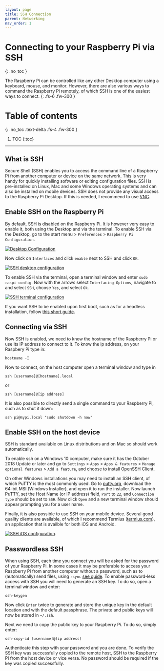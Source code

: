 ```yaml
---
layout: page
title: SSH Connection
parent: Networking
nav_order: 1
---
```


# Connecting to your Raspberry Pi via SSH
{: .no_toc }

The Raspberry Pi can be controlled like any other Desktop computer using a keyboard, mouse, and monitor. However, there are also various ways to command the Raspberry Pi remotely, of which SSH is one of the easiest ways to connect.
{: .fs-6 .fw-300 }

# Table of contents
{: .no_toc .text-delta .fs-4 .fw-300 }

1. TOC
{:toc}
---


## What is SSH
Secure Shell (SSH) enables you to access the command line of a Raspberry Pi from another computer or device on the same network. This is very handy for quickly installing software or editing configuration files. SSH is pre-installed on Linux, Mac and some Windows operating systems and can also be installed on mobile devices. SSH does not provide any visual access to the Raspberry Pi Desktop. If this is needed, I recommend to use [VNC](http://).

## Enable SSH on the Raspberry Pi
By default, SSH is disabled on the Raspberry Pi. It is however very easy to enable it, both using the Desktop and via the terminal. To enable SSH via the Desktop, go to the start menu > `Preferences` > `Raspberry Pi Configuration`.

[![Desktop Configuration](/assets/images/desktop-configuration.png?style=centerimgmed)](/assets/images/desktop-configuration.png)

Now click on `Interfaces` and click `enable` next to SSH and click `OK`.

[![SSH desktop configuration](/assets/images/desktop-ssh-configuration.png?style=centerimgmed)](/assets/images/desktop-ssh-configuration.png)

To enable SSH via the terminal, open a terminal window and enter `sudo raspi-config`. Now with the arrows select `Interfacing Options`, navigate to and select `SSH`, choose `Yes`, and select `Ok`.

[![SSH terminal configuration](/assets/images/terminal-ssh-configuration.png?style=centerimgmed)](/assets/images/terminal-ssh-configuration.png)

If you want SSH to be enabled upon first boot, such as for a headless installation, follow [this short guide]().

## Connecting via SSH
Now SSH is enabled, we need to know the hostname of the Raspberry Pi or use its IP address to connect to it. To know the ip address, on your Raspbery Pi type in:

```
hostname -I
```

Now to connect, on the host computer open a terminal window and type in

```
ssh [username]@[hostname].local
```
or

```
ssh [username]@[ip address]
```

It is also possible to directly send a single command to your Raspberry Pi, such as to shut it down:

```
ssh pi@mypi.local "sudo shutdown -h now"
```

## Enable SSH on the host device
SSH is standard available on Linux distributions and on Mac so should work automatically.

To enable ssh on a Windows 10 computer, make sure it has the October 2018 Update or later and go to `Settings` > `Apps` > `Apps & features` > `Manage optional features` > `Add a feature`, and choose to install OpenSSH Client.

On other Windows installations you may need to install an SSH client, of which PuTTY is the most commonly used. Go to [putty.org](https://www.putty.org), download the 64-bit MSI (Windows Installer), and open it to run the installer. Now launch PuTTY, set the Host Name (or IP address) field, `Port` to `22`, and `Connection type` should be set to `SSH`. Now click `Open` and a new terminal window should appear prompting you for a user name.

Finally, it is also possible to use SSH on your mobile device. Several good quality clients are available, of which I recommend Termius ([termius.com](https://www.termius.com)), an application that is availble for both iOS and Android.

[![SSH iOS configuration](/assets/images/iOS-ssh-configuration.jpeg?style=centerimgsmall)](/assets/images/iOS-ssh-configuration.jpeg).

## Passwordless SSH
When using SSH, each time you connect you will be asked for the password of your Raspberry Pi. In some cases it may be preferable to access your Raspberry Pi from another computer without a password, such as to (automatically) send files, using `rsync` [see guide](http://). To enable password-less access with SSH you will need to generate an SSH key. To do so, open a terminal window and enter:

```
ssh-keygen
```

Now click `Enter` twice to generate and store the unique key in the default location and with the default passphrase. The private and public keys will now be stored in `~/.ssh`.

Next we need to copy the public key to your Raspberry Pi. To do so, simply enter:

```
ssh-copy-id [username]@[ip address]
```

Authenticate this step with your password and you are done. To verify the SSH key was successfully copied to the remote host, SSH to the Raspberry Pi from the host device or vice versa. No password should be required if the key was copied successfully.
